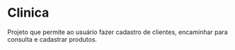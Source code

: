 # Clinica
Projeto que permite ao usuário fazer cadastro de clientes, encaminhar para consulta e cadastrar produtos.
